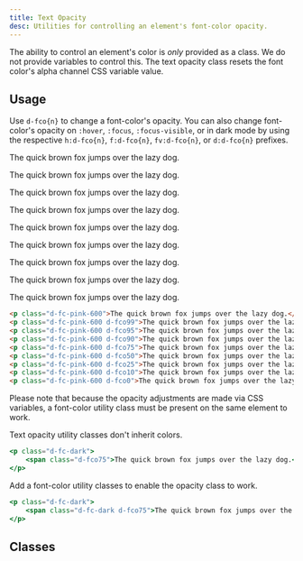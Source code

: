 ```yaml
---
title: Text Opacity
desc: Utilities for controlling an element's font-color opacity.
---
```

The ability to control an element's color is <em>only</em> provided as a class. We do not provide variables to control this. The text opacity class resets the font color's alpha channel CSS variable value.

## Usage

Use `d-fco{n}` to change a font-color's opacity. You can also change font-color's opacity on `:hover`, `:focus`, `:focus-visible`, or in dark mode by using the respective `h:d-fco{n}`, `f:d-fco{n}`, `fv:d-fco{n}`, or `d:d-fco{n}` prefixes.

<code-well-header class="d-d-flex d-jc-center d-fd-column d-p24 d-bgc-pink-100 d-w100p d-hmn102" custom>
  <p class="d-fs20 d-fc-pink-600">The quick brown fox jumps over the lazy dog.</p>
  <p class="d-fs20 d-fc-pink-600 d-fco99">The quick brown fox jumps over the lazy dog.</p>
  <p class="d-fs20 d-fc-pink-600 d-fco95">The quick brown fox jumps over the lazy dog.</p>
  <p class="d-fs20 d-fc-pink-600 d-fco90">The quick brown fox jumps over the lazy dog.</p>
  <p class="d-fs20 d-fc-pink-600 d-fco75">The quick brown fox jumps over the lazy dog.</p>
  <p class="d-fs20 d-fc-pink-600 d-fco50">The quick brown fox jumps over the lazy dog.</p>
  <p class="d-fs20 d-fc-pink-600 d-fco25">The quick brown fox jumps over the lazy dog.</p>
  <p class="d-fs20 d-fc-pink-600 d-fco10">The quick brown fox jumps over the lazy dog.</p>
  <p class="d-fs20 d-fc-pink-600 d-fco0">The quick brown fox jumps over the lazy dog.</p>
</code-well-header>

```html
<p class="d-fc-pink-600">The quick brown fox jumps over the lazy dog.</p>
<p class="d-fc-pink-600 d-fco99">The quick brown fox jumps over the lazy dog.</p>
<p class="d-fc-pink-600 d-fco95">The quick brown fox jumps over the lazy dog.</p>
<p class="d-fc-pink-600 d-fco90">The quick brown fox jumps over the lazy dog.</p>
<p class="d-fc-pink-600 d-fco75">The quick brown fox jumps over the lazy dog.</p>
<p class="d-fc-pink-600 d-fco50">The quick brown fox jumps over the lazy dog.</p>
<p class="d-fc-pink-600 d-fco25">The quick brown fox jumps over the lazy dog.</p>
<p class="d-fc-pink-600 d-fco10">The quick brown fox jumps over the lazy dog.</p>
<p class="d-fc-pink-600 d-fco0">The quick brown fox jumps over the lazy dog.</p>
```

Please note that because the opacity adjustments are made via CSS variables, a font-color utility class must be present on the same element to work.

<div class="d-fw-bold d-d-flex d-ai-center d-lh20 d-mt16">
  <icon-close class="d-w24 d-h24 d-p2 d-bar-circle d-bgc-red-100 d-fc-red-200" />
  <span class="d-ml8">Text opacity utility classes don't inherit colors.</span>
</div>

<!-- Is important to have a blank line between div and ```html -->
<div  class="d-bgc-black-700 d-bar8">
  <div  class="d-p8 d-bgc-red-200 d-bgo25 d-bar8">

  ```jsx
  <p class="d-fc-dark">
      <span class="d-fco75">The quick brown fox jumps over the lazy dog.</span>
  </p>
  ```

  </div>
</div>

<div class="d-fw-bold d-d-flex d-ai-center d-lh20 d-mt16">
  <icon-checkmark class="d-w24 d-h24 d-p2 d-bar-circle d-bgc-green-100 d-fc-green-300" />
  <span class="d-ml8">Add a font-color utility classes to enable the opacity class to work.</span>
</div>

<!-- Is important to have a blank line between div and ```html -->
<div  class="d-bgc-black-700 d-bar8">
  <div  class="d-p8 d-bgc-green-200 d-bgo25 d-bar8">

  ```jsx
  <p class="d-fc-dark">
      <span class="d-fc-dark d-fco75">The quick brown fox jumps over the lazy dog.</span>
  </p>
  ```

  </div>
</div>

<script setup>
  import { opacity } from '@data/type.json';
</script>

## Classes

<utility-class-table>
  <template #content>
    <tbody>
      <tr v-for="i in opacity">
        <th scope="row" class="d-ff-mono d-fc-purple d-fw-normal d-fs12">.d-fco{{ i }}</th>
        <td class="d-ff-mono d-fc-orange d-fs12">--fco: {{ i }}% !important;</td>
      </tr>
    </tbody>
  </template>
</utility-class-table>
